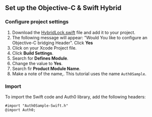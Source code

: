 ## Set up the Objective-C & Swift Hybrid

### Configure project settings

1. Download the [HybridLock.swift](https://github.com/auth0-samples/auth0-ios-objc-sample/blob/embedded-login/01-Embedded-Login/Auth0Sample/HybridLock.swift) file and add it to your project.
2. The following message will appear: "Would You like to configure an Objective-C bridging Header". Click **Yes**
3. Click on your Xcode Project file.
4. Click **Build Settings**.
5. Search for **Defines Module**.
6. Change the value to **Yes**.
7. Search fir **Product Module Name**.
8. Make a note of the name,. This tutorial uses the name `Auth0Sample`.

### Import

To import the Swift code and Auth0 library, add the following headers:

```objc
#import "Auth0Sample-Swift.h"
@import Auth0;
```
